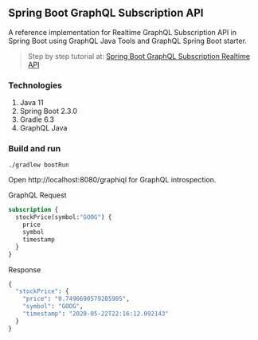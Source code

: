 ## Spring Boot GraphQL Subscription API

A reference implementation for Realtime GraphQL Subscription API in Spring Boot using GraphQL Java Tools and GraphQL Spring Boot starter.


> Step by step tutorial at: [Spring Boot GraphQL Subscription Realtime API](https://www.viralpatel.net/spring-boot-graphql-subscription-realtime-api/)
>
### Technologies
1. Java 11
2. Spring Boot 2.3.0
3. Gradle 6.3
4. GraphQL Java

### Build and run
`./gradlew bootRun`

Open http://localhost:8080/graphiql for GraphQL introspection.

GraphQL Request
```graphql
subscription {
  stockPrice(symbol:"GOOG") {
    price
    symbol
    timestamp
  }
}
```

Response
```graphql
{
  "stockPrice": {
    "price": "0.7490690579285905",
    "symbol": "GOOG",
    "timestamp": "2020-05-22T22:16:12.092143"
  }
}
```
